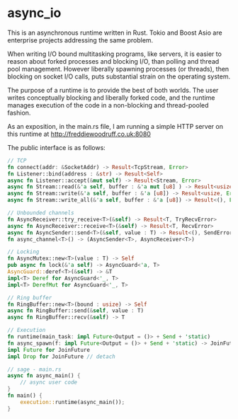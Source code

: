 # async_io

This is an asynchronous runtime written in Rust. Tokio and Boost Asio are enterprise projects addressing the same problem.

When writing I/O bound multitasking programs, like servers, it is easier to reason about forked processes and blocking I/O, than polling and thread pool management. However liberally spawning processes (or threads), then blocking on socket I/O calls, puts substantial strain on the operating system.

The purpose of a runtime is to provide the best of both worlds. The user writes conceptually blocking and liberally forked code, and the runtime manages execution of the code in a non-blocking and thread-pooled fashion.

As an exposition, in the main.rs file, I am running a simple HTTP server on this runtime at http://freddiewoodruff.co.uk:8080

The public interface is as follows:
```rust
// TCP
fn connect(addr: &SocketAddr) -> Result<TcpStream, Error>
fn Listener::bind(address : &str) -> Result<Self>
async fn Listener::accept(&mut self) -> Result<Stream, Error>
async fn Stream::read(&'a self, buffer : &'a mut [u8] ) -> Result<usize, Error>
async fn Stream::write(&'a self, buffer : &'a [u8]) -> Result<usize, Error>
async fn Stream::write_all(&'a self, buffer : &'a [u8]) -> Result<(), Error>

// Unbounded channels
fn AsyncReceiver::try_receive<T>(&self) -> Result<T, TryRecvError>
async fn AsyncReceiver::receive<T>(&self) -> Result<T, RecvError>
async fn AsyncSender::send<T>(&self, value : T) -> Result<(), SendError<T>>
fn async_channel<T>() -> (AsyncSender<T>, AsyncReceiver<T>)

// Locking
fn AsyncMutex::new<T>(value : T) -> Self
pub async fn lock(&'a self) -> AsyncGuard<'a, T>
AsyncGuard::deref<T>(&self) -> &T
impl<T> Deref for AsyncGuard<'_, T>
impl<T> DerefMut for AsyncGuard<'_, T>

// Ring buffer
fn RingBuffer::new<T>(bound : usize) -> Self 
async fn RingBuffer::send(&self, value : T)
async fn RingBuffer::recv(&self) -> T

// Execution
fn runtime(main_task: impl Future<Output = ()> + Send + 'static)
fn async_spawn(f: impl Future<Output = ()> + Send + 'static) -> JoinFuture
impl Future for JoinFuture
impl Drop for JoinFuture // detach

// sage - main.rs
async fn async_main() {
    // async user code
}
fn main() {
    execution::runtime(async_main());
}
```